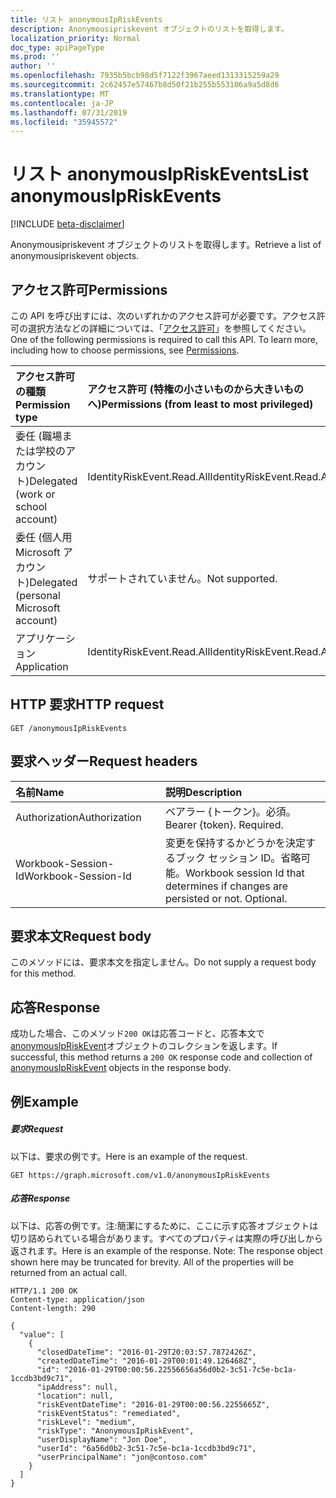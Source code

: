 ```yaml
---
title: リスト anonymousIpRiskEvents
description: Anonymousipriskevent オブジェクトのリストを取得します。
localization_priority: Normal
doc_type: apiPageType
ms.prod: ''
author: ''
ms.openlocfilehash: 7935b5bcb98d5f7122f3967aeed1313315259a29
ms.sourcegitcommit: 2c62457e57467b8d50f21b255b553106a9a5d8d6
ms.translationtype: MT
ms.contentlocale: ja-JP
ms.lasthandoff: 07/31/2019
ms.locfileid: "35945572"
---
```

# <a name="list-anonymousipriskevents"></a><span data-ttu-id="143b3-103">リスト anonymousIpRiskEvents</span><span class="sxs-lookup"><span data-stu-id="143b3-103">List anonymousIpRiskEvents</span></span>

[!INCLUDE [beta-disclaimer](../../includes/beta-disclaimer.md)]

<span data-ttu-id="143b3-104">Anonymousipriskevent オブジェクトのリストを取得します。</span><span class="sxs-lookup"><span data-stu-id="143b3-104">Retrieve a list of anonymousipriskevent objects.</span></span>
## <a name="permissions"></a><span data-ttu-id="143b3-105">アクセス許可</span><span class="sxs-lookup"><span data-stu-id="143b3-105">Permissions</span></span>
<span data-ttu-id="143b3-p101">この API を呼び出すには、次のいずれかのアクセス許可が必要です。アクセス許可の選択方法などの詳細については、「[アクセス許可](/graph/permissions-reference)」を参照してください。</span><span class="sxs-lookup"><span data-stu-id="143b3-p101">One of the following permissions is required to call this API. To learn more, including how to choose permissions, see [Permissions](/graph/permissions-reference).</span></span>

|<span data-ttu-id="143b3-108">アクセス許可の種類</span><span class="sxs-lookup"><span data-stu-id="143b3-108">Permission type</span></span>      | <span data-ttu-id="143b3-109">アクセス許可 (特権の小さいものから大きいものへ)</span><span class="sxs-lookup"><span data-stu-id="143b3-109">Permissions (from least to most privileged)</span></span>              |
|:--------------------|:---------------------------------------------------------|
|<span data-ttu-id="143b3-110">委任 (職場または学校のアカウント)</span><span class="sxs-lookup"><span data-stu-id="143b3-110">Delegated (work or school account)</span></span> | <span data-ttu-id="143b3-111">IdentityRiskEvent.Read.All</span><span class="sxs-lookup"><span data-stu-id="143b3-111">IdentityRiskEvent.Read.All</span></span>    |
|<span data-ttu-id="143b3-112">委任 (個人用 Microsoft アカウント)</span><span class="sxs-lookup"><span data-stu-id="143b3-112">Delegated (personal Microsoft account)</span></span> | <span data-ttu-id="143b3-113">サポートされていません。</span><span class="sxs-lookup"><span data-stu-id="143b3-113">Not supported.</span></span>    |
|<span data-ttu-id="143b3-114">アプリケーション</span><span class="sxs-lookup"><span data-stu-id="143b3-114">Application</span></span> | <span data-ttu-id="143b3-115">IdentityRiskEvent.Read.All</span><span class="sxs-lookup"><span data-stu-id="143b3-115">IdentityRiskEvent.Read.All</span></span> |

## <a name="http-request"></a><span data-ttu-id="143b3-116">HTTP 要求</span><span class="sxs-lookup"><span data-stu-id="143b3-116">HTTP request</span></span>
<!-- { "blockType": "ignored" } -->
```http
GET /anonymousIpRiskEvents
```

## <a name="request-headers"></a><span data-ttu-id="143b3-117">要求ヘッダー</span><span class="sxs-lookup"><span data-stu-id="143b3-117">Request headers</span></span>
| <span data-ttu-id="143b3-118">名前</span><span class="sxs-lookup"><span data-stu-id="143b3-118">Name</span></span>      |<span data-ttu-id="143b3-119">説明</span><span class="sxs-lookup"><span data-stu-id="143b3-119">Description</span></span>|
|:----------|:----------|
| <span data-ttu-id="143b3-120">Authorization</span><span class="sxs-lookup"><span data-stu-id="143b3-120">Authorization</span></span>  | <span data-ttu-id="143b3-p102">ベアラー {トークン}。必須。</span><span class="sxs-lookup"><span data-stu-id="143b3-p102">Bearer {token}. Required.</span></span> |
| <span data-ttu-id="143b3-123">Workbook-Session-Id</span><span class="sxs-lookup"><span data-stu-id="143b3-123">Workbook-Session-Id</span></span>  | <span data-ttu-id="143b3-p103">変更を保持するかどうかを決定するブック セッション ID。省略可能。</span><span class="sxs-lookup"><span data-stu-id="143b3-p103">Workbook session Id that determines if changes are persisted or not. Optional.</span></span>|

## <a name="request-body"></a><span data-ttu-id="143b3-126">要求本文</span><span class="sxs-lookup"><span data-stu-id="143b3-126">Request body</span></span>
<span data-ttu-id="143b3-127">このメソッドには、要求本文を指定しません。</span><span class="sxs-lookup"><span data-stu-id="143b3-127">Do not supply a request body for this method.</span></span>

## <a name="response"></a><span data-ttu-id="143b3-128">応答</span><span class="sxs-lookup"><span data-stu-id="143b3-128">Response</span></span>

<span data-ttu-id="143b3-129">成功した場合、このメソッド`200 OK`は応答コードと、応答本文で[anonymousIpRiskEvent](../resources/anonymousipriskevent.md)オブジェクトのコレクションを返します。</span><span class="sxs-lookup"><span data-stu-id="143b3-129">If successful, this method returns a `200 OK` response code and collection of [anonymousIpRiskEvent](../resources/anonymousipriskevent.md) objects in the response body.</span></span>
## <a name="example"></a><span data-ttu-id="143b3-130">例</span><span class="sxs-lookup"><span data-stu-id="143b3-130">Example</span></span>
##### <a name="request"></a><span data-ttu-id="143b3-131">要求</span><span class="sxs-lookup"><span data-stu-id="143b3-131">Request</span></span>
<span data-ttu-id="143b3-132">以下は、要求の例です。</span><span class="sxs-lookup"><span data-stu-id="143b3-132">Here is an example of the request.</span></span>
<!-- {
  "blockType": "request",
  "name": "get_anonymousipriskevents"
}-->
```http
GET https://graph.microsoft.com/v1.0/anonymousIpRiskEvents
```
##### <a name="response"></a><span data-ttu-id="143b3-133">応答</span><span class="sxs-lookup"><span data-stu-id="143b3-133">Response</span></span>
<span data-ttu-id="143b3-p104">以下は、応答の例です。注:簡潔にするために、ここに示す応答オブジェクトは切り詰められている場合があります。すべてのプロパティは実際の呼び出しから返されます。</span><span class="sxs-lookup"><span data-stu-id="143b3-p104">Here is an example of the response. Note: The response object shown here may be truncated for brevity. All of the properties will be returned from an actual call.</span></span>
<!-- {
  "blockType": "response",
  "truncated": true,
  "@odata.type": "microsoft.graph.anonymousIpRiskEvent",
  "isCollection": true
} -->
```http
HTTP/1.1 200 OK
Content-type: application/json
Content-length: 290

{
  "value": [
    {
      "closedDateTime": "2016-01-29T20:03:57.7872426Z",
      "createdDateTime": "2016-01-29T00:01:49.126468Z",
      "id": "2016-01-29T00:00:56.22556656a56d0b2-3c51-7c5e-bc1a-1ccdb3bd9c71",
      "ipAddress": null,
      "location": null,
      "riskEventDateTime": "2016-01-29T00:00:56.2255665Z",
      "riskEventStatus": "remediated",
      "riskLevel": "medium",
      "riskType": "AnonymousIpRiskEvent",
      "userDisplayName": "Jon Doe",
      "userId": "6a56d0b2-3c51-7c5e-bc1a-1ccdb3bd9c71",
      "userPrincipalName": "jon@contoso.com"
    }
  ]
}
```

<!-- uuid: 8fcb5dbc-d5aa-4681-8e31-b001d5168d79
2015-10-25 14:57:30 UTC -->
<!--
{
  "type": "#page.annotation",
  "description": "List anonymousIpRiskEvents",
  "keywords": "",
  "section": "documentation",
  "tocPath": "",
  "suppressions": []
}
-->
